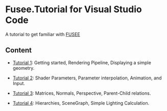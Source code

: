 # Fusee.Tutorial for Visual Studio Code

A tutorial to get familiar with [FUSEE](http://www.fusee3d.org)

## Content

* [Tutorial 1](Tutorial_1): Getting started, Rendering Pipeline, Displaying a simple geometry.

* [Tutorial 2](Tutorial_2): Shader Parameters, Parameter interpolation, Animation, and Input.

* [Tutorial 3](Tutorial_3): Matrices, Normals, Perspective, Parent-Child relations.

* [Tutorial 4](Tutorial_4): Hierarchies, SceneGraph, Simple Lighting Calculation.